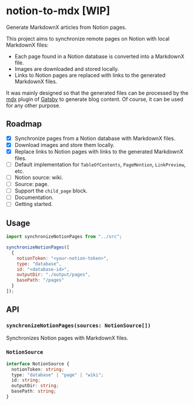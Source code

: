 # notion-to-mdx [WIP]

Generate MarkdownX articles from Notion pages.

This project aims to synchronize remote pages on Notion with local MarkdownX files:

- Each page found in a Notion database is converted into a MarkdownX file.
- Images are downloaded and stored locally.
- Links to Notion pages are replaced with links to the generated MarkdownX files.

It was mainly designed so that the generated files can be processed by the [mdx](https://www.gatsbyjs.com/plugins/gatsby-plugin-mdx/) plugin of [Gatsby](https://www.gatsbyjs.com/) to generate blog content. Of course, it can be used for any other purpose.

## Roadmap

- [x] Synchronize pages from a Notion database with MarkdownX files.
- [x] Download images and store them locally.
- [x] Replace links to Notion pages with links to the generated MarkdownX files.
- [ ] Default implementation for `TableOfContents`, `PageMention`, `LinkPreview`, etc.
- [ ] Notion source: wiki.
- [ ] Source: page.
- [ ] Support the `child_page` block.
- [ ] Documentation.
- [ ] Getting started.

## Usage

```js
import synchronizeNotionPages from "../src";

synchronizeNotionPages([
  {
    notionToken: "<your-notion-token>",
    type: "database",
    id: "<database-id>",
    outputDir: "./output/pages",
    basePath: "/pages"
  }
]);
```

## API

### `synchronizeNotionPages(sources: NotionSource[])`

Synchronizes Notion pages with MarkdownX files.

### `NotionSource`

```ts
interface NotionSource {
  notionToken: string;
  type: "database" | "page" | "wiki";
  id: string;
  outputDir: string;
  basePath: string;
}
```